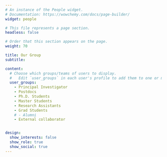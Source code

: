 ```yaml
---
# An instance of the People widget.
# Documentation: https://wowchemy.com/docs/page-builder/
widget: people

# This file represents a page section.
headless: false

# Order that this section appears on the page.
weight: 70

title: Our Group
subtitle:

content:
  # Choose which groups/teams of users to display.
  #   Edit `user_groups` in each user's profile to add them to one or more of these groups.
  user_groups:
    - Principal Investigator
    - Postdocs
    - Ph.D. Students
    - Master Students
    - Research Assistants
    - Grad Students
    # - Alumni
    - External collaborator


design:
  show_interests: false
  show_role: true
  show_social: true
---
```

